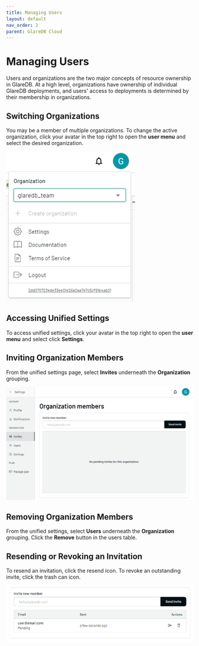 ```yaml
---
title: Managing Users
layout: default
nav_order: 2
parent: GlareDB Cloud
---
```


# Managing Users

Users and organizations are the two major concepts of resource ownership in
GlareDB. At a high level, organizations have ownership of individual GlareDB
deployments, and users' access to deployments is determined by their membership in
organizations.

## Switching Organizations

You may be a member of multiple organizations. To change the active
organization, click your avatar in the top right to open the **user menu** and
select the desired organization.

![organization selector]

## Accessing Unified Settings

To access unified settings, click your avatar in the top right to open the
**user menu** and select click **Settings**.

## Inviting Organization Members

From the unified settings page, select **Invites** underneath the
**Organization** grouping.

![invite]

## Removing Organization Members

From the unified settings, select **Users** underneath the **Organization**
grouping. Click the **Remove** button in the users table.

## Resending or Revoking an Invitation

To resend an invitation, click the resend icon. To revoke an outstanding invite,
click the trash can icon.

![manage invite]

[organization selector]: /assets/images/cloud/admin/user-dropdown.png
[invite]: /assets/images/cloud/admin/organization-invites.png
[manage invite]: /assets/images/cloud/admin/manage-invite.png
